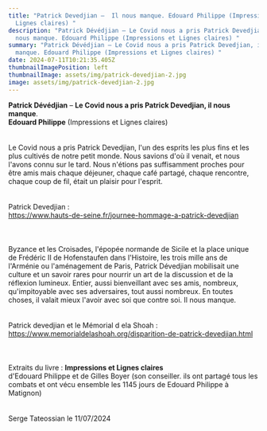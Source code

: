 ```yaml
---
title: "Patrick Devedjian –  Il nous manque. Edouard Philippe (Impressions et
  Lignes claires) "
description: "Patrick Dévédjian – Le Covid nous a pris Patrick Devedjian, il
  nous manque. Edouard Philippe (Impressions et Lignes claires) "
summary: "Patrick Dévédjian – Le Covid nous a pris Patrick Devedjian, il nous
  manque. Edouard Philippe (Impressions et Lignes claires) "
date: 2024-07-11T10:21:35.405Z
thumbnailImagePosition: left
thumbnailImage: assets/img/patrick-devedjian-2.jpg
image: assets/img/patrick-devedjian-2.jpg
---
```

**Patrick Dévédjian** – **Le Covid nous a pris Patrick Devedjian, il nous manque**.\
**Edouard Philippe** (Impressions et Lignes claires)\
\
\
Le Covid nous a pris Patrick Devedjian, l'un des esprits les plus fins et les plus cultivés de notre petit monde. Nous savions d'où il venait, et nous l'avons connu sur le tard. Nous n'étions pas suffisamment proches pour être amis mais chaque déjeuner, chaque café partagé, chaque rencontre, chaque coup de fil, était un plaisir pour l'esprit.\
\
\
Patrick Devedjian :\
<https://www.hauts-de-seine.fr/journee-hommage-a-patrick-devedjian>\
\
\
\
Byzance et les Croisades, l'épopée normande de Sicile et la place unique de Frédéric II de Hofenstaufen dans l'Histoire, les trois mille ans de l'Arménie ou l'aménagement de Paris, Patrick Dévedjian mobilisait une culture et un savoir rares pour nourrir un art de la discussion et de la réflexion lumineux. Entier, aussi bienveillant avec ses amis, nombreux, qu'impitoyable avec ses adversaires, tout aussi nombreux. En toutes choses, il valait mieux l'avoir avec soi que contre soi. Il nous manque.\
\
\
Patrick devedjian et le Mémorial d ela Shoah :\
<https://www.memorialdelashoah.org/disparition-de-patrick-devedjian.html>\
\
\
\
Extraits du livre : **Impressions et Lignes claires**\
d'Edouard Philippe et de Gilles Boyer (son conseiller. ils ont partagé tous les combats et ont vécu ensemble les 1145 jours de Edouard Philippe à Matignon)\
\
\
Serge Tateossian le 11/07/2024